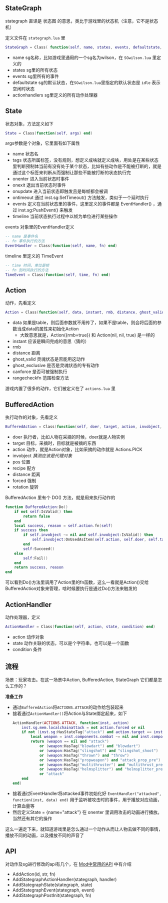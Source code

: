 ## StateGraph

stategraph 直译是 状态图 的意思，类比于游戏里的状态机（注意，它不是状态机）

定义文件在 `stategraph.lua` 里

```lua
StateGraph = Class( function(self, name, states, events, defaultstate, actionhandlers) end)
```

- name sg名称，比如游戏里通用的一个sg名为wilson，在 `SGwilson.lua` 里定义的
- states sg里的所有状态
- events sg里所有的事件
- defaultstate sg的默认状态，在`SGwilson.lua`里指定的默认状态是 `idle` 表示空闲时状态
- actionhandlers sg里定义的所有动作处理器

## State

状态对象，方法定义如下

```lua
State = Class(function(self, args) end)
```

args参数是个对象，它里面有如下属性

- name 状态名
- tags 状态所属标签，没有规则，想定义成啥就定义成啥，用处是在某些状态里判断预制体当前有没有处于某个状态，比如有些动作是不能被打断的，就是通过这个标签来判断从而强制让那些不能被打断的状态执行完
- onenter 进入当前状态时事件
- onexit 退出当前状态时事件
- onupdate 进入当前状态即触发且是每帧都会被调
- ontimeout 通过 inst.sg:SetTimeout() 方法触发，类似于一个延时执行
- events 定义在当前状态里的事件，这里定义的事件都是 EventHandler() ，通过 inst.sg:PushEvent() 来触发
- timeline 当前状态执行过程中以帧为单位进行某些操作

events 对象里的EventHandler定义

```lua
-- name 是事件名
-- fn 事件执行的方法
EventHandler = Class(function(self, name, fn) end)
```

timeline 里定义的 TimeEvent

```lua
-- time 时间，单位是帧
-- fn 到时间执行的方法
TimeEvent = Class(function(self, time, fn) end)
```

## Action

动作，先看定义

```lua
Action = Class(function(self, data, instant, rmb, distance, ghost_valid, ghost_exclusive, canforce, rangecheckfn) end)
```

- data 如果是table，则后面参数就不用传了，如果不是table，则会将后面的参数当成data的属性来初始化Action
  - 大致意思就是，Action({rmb=true}) 和 Action(nil, nil, true) 是一样的
- instant 应该是瞬间完成的意思（猜的）
- rmb
- distance 距离
- ghost_valid 灵魂状态是否能用这动作
- ghost_exclusive 是否是灵魂状态的专有动作
- canforce 是否可被强制执行
- rangecheckfn 范围检查方法

游戏内置了很多的动作，它们被定义在了 `actions.lua` 里

## BufferedAction

执行动作的对象，先看定义

```lua
BufferedAction = Class(function(self, doer, target, action, invobject, pos, recipe, distance, forced, rotation) end)
```

- doer 执行者，比如人物在采摘的时候，doer就是人物实例
- target 目标，采摘时，目标就是被摘的东西
- action 动作，就是Action对象，比如采摘的动作就是 Actions.PICK
- invobject *猜测应该是代理对象*
- pos 位置
- recipe 配方
- distance 距离
- forced 强制
- rotation 旋转

BufferedAction 里有个 DO() 方法，就是用来执行动作的

```lua
function BufferedAction:Do()
    if not self:IsValid() then
        return false
    end
    local success, reason = self.action.fn(self)
    if success then
        if self.invobject ~= nil and self.invobject:IsValid() then
            self.invobject:OnUsedAsItem(self.action, self.doer, self.target)
        end
        self:Succeed()
    else
        self:Fail()
    end
    return success, reason
end
```

可以看到Do()方法里调用了Action里的fn函数，这么一看就是Action()交给BufferedAction对象来管理，啥时候要执行是通过Do()方法来触发的

## ActionHandler

动作处理器，定义

```lua
ActionHandler = Class(function(self, action, state, condition) end)
```

- action 动作对象
- state 动作关联的状态，可以是个字符串，也可以是一个函数
- condition 条件

## 流程

场景：玩家攻击。在这一场景中Action, BufferedAction, StateGraph 它们都是怎么工作的？

**准备工作**

- 通过`BufferedAction`将`ACTIONS.ATTACK`的动作给包装起来
- 接着通过`ActionHandler()`将Action与State绑定起来，如下
    ```lua
    ActionHandler(ACTIONS.ATTACK, function(inst, action)
        inst.sg.mem.localchainattack = not action.forced or nil
        if not (inst.sg:HasStateTag("attack") and action.target == inst.sg.statemem.attacktarget or inst.components.health:IsDead()) then
            local weapon = inst.components.combat ~= nil and inst.components.combat:GetWeapon() or nil
            return (weapon == nil and "attack")
                or (weapon:HasTag("blowdart") and "blowdart")
                or (weapon:HasTag("slingshot") and "slingshot_shoot")
                or (weapon:HasTag("thrown") and "throw")
                or (weapon:HasTag("propweapon") and "attack_prop_pre")
                or (weapon:HasTag("multithruster") and "multithrust_pre")
                or (weapon:HasTag("helmsplitter") and "helmsplitter_pre")
                or "attack"
        end
    end)
    ```
- 接着通过EventHandler将attacked事件初始化好 `EventHandler("attacked", function(inst, data) end)` 用于监听被攻击时的事件，用于播放对应动画，计算血量等
- 然后定义State = {name="attack"} 在 onenter 里调用攻击的动画进行播放。当然还有其它的操作

这么一遍走下来，就知道游戏里是怎么通过一个动作从而让人物去做不同的事情，播放不同的动画，以及播放不同的声音了

## API

对动作及sg进行修改的api有几个，在 [Mod中常用的API](https://atjiu.github.io/dstmod-tutorial/#/api) 中有介绍

- AddAction(id, str, fn)
- AddStategraphActionHandler(stategraph, handler)
- AddStategraphState(stategraph, state)
- AddStategraphEvent(stategraph, event)
- AddStategraphPostInit(stategraph, fn)


